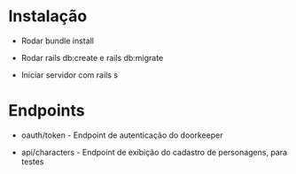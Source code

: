 # Instalação

* Rodar bundle install

* Rodar rails db:create e rails db:migrate

* Iniciar servidor com rails s

# Endpoints

* oauth/token - Endpoint de autenticação do doorkeeper

* api/characters - Endpoint de exibição do cadastro de personagens, para testes
